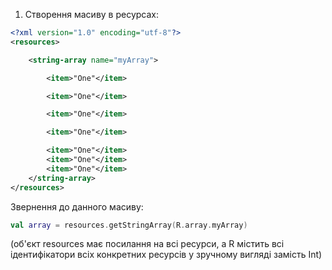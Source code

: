1.  Створення масиву в ресурсах: 
    
```xml
<?xml version="1.0" encoding="utf-8"?> 
<resources> 

    <string-array name="myArray"> 

        <item>"One"</item> 

        <item>"One"</item> 

        <item>"One"</item> 

        <item>"One"</item> 

        <item>"One"</item> 
        <item>"One"</item> 
        <item>"One"</item> 
    </string-array> 
</resources> 
```

Звернення до данного масиву: 

```kotlin
val array = resources.getStringArray(R.array.myArray) 
```

(об'єкт resources має посилання на всі ресурси, а R містить всі ідентифікатори всіх конкретних ресурсів у зручному вигляді замість Int)